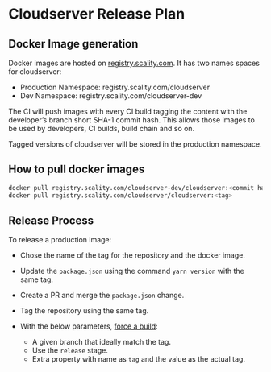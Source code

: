 # Cloudserver Release Plan

## Docker Image generation

Docker images are hosted on [registry.scality.com](registry.scality.com).
It has two names spaces for cloudserver:

* Production Namespace: registry.scality.com/cloudserver
* Dev Namespace: registry.scality.com/cloudserver-dev

The CI will push images with every CI build tagging the
content with the developer’s branch short SHA-1 commit hash.
This allows those images to be used by developers, CI builds,
build chain and so on.

Tagged versions of cloudserver will be stored in the production namespace.

## How to pull docker images

```sh
docker pull registry.scality.com/cloudserver-dev/cloudserver:<commit hash>
docker pull registry.scality.com/cloudserver/cloudserver:<tag>
```

## Release Process

To release a production image:

* Chose the name of the tag for the repository and the docker image.

* Update the `package.json` using the command `yarn version` with the same tag.

* Create a PR and merge the `package.json` change.

* Tag the repository using the same tag.

* With the below parameters, [force a build](https://eve.devsca.com/github/scality/cloudserver/#/builders/bootstrap/force/force):
  * A given branch that ideally match the tag.
  * Use the `release` stage.
  * Extra property with name as `tag` and the value as the actual tag.
